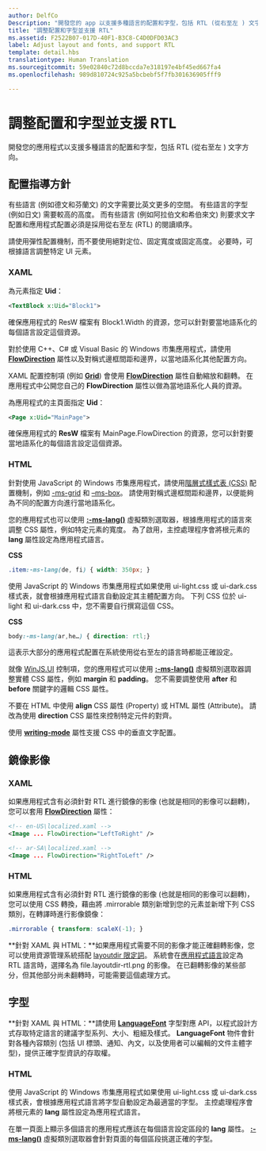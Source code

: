 ```yaml
---
author: DelfCo
Description: "開發您的 app 以支援多種語言的配置和字型，包括 RTL (從右至左 ) 文字方向。"
title: "調整配置和字型並支援 RTL"
ms.assetid: F2522B07-017D-40F1-B3C8-C4D0DFD03AC3
label: Adjust layout and fonts, and support RTL
template: detail.hbs
translationtype: Human Translation
ms.sourcegitcommit: 59e02840c72d8bccda7e318197e4bf45ed667fa4
ms.openlocfilehash: 989d810724c925a5bcbebf5f7fb301636905fff9

---
```


# 調整配置和字型並支援 RTL





開發您的應用程式以支援多種語言的配置和字型，包括 RTL (從右至左 ) 文字方向。

## <span id="Layout_guidelines"></span><span id="layout_guidelines"></span><span id="LAYOUT_GUIDELINES"></span>配置指導方針


有些語言 (例如德文和芬蘭文) 的文字需要比英文更多的空間。 有些語言的字型 (例如日文) 需要較高的高度。 而有些語言 (例如阿拉伯文和希伯來文) 則要求文字配置和應用程式配置必須是採用從右至左 (RTL) 的閱讀順序。

請使用彈性配置機制，而不要使用絕對定位、固定寬度或固定高度。 必要時，可根據語言調整特定 UI 元素。

### <span id="XAML"></span><span id="xaml"></span>XAML

為元素指定 **Uid**：

```XML
<TextBlock x:Uid="Block1">
```

確保應用程式的 ResW 檔案有 Block1.Width 的資源，您可以針對要當地語系化的每個語言設定這個資源。

對於使用 C++、C\# 或 Visual Basic 的 Windows 市集應用程式，請使用 [**FlowDirection**](https://msdn.microsoft.com/library/windows/apps/br208716) 屬性以及對稱式邊框間距和邊界，以當地語系化其他配置方向。

XAML 配置控制項 (例如 [**Grid**](https://msdn.microsoft.com/library/windows/apps/br242704)) 會使用 [**FlowDirection**](https://msdn.microsoft.com/library/windows/apps/br208716) 屬性自動縮放和翻轉。 在應用程式中公開您自己的 **FlowDirection** 屬性以做為當地語系化人員的資源。

為應用程式的主頁面指定 **Uid**：

```XML
<Page x:Uid="MainPage">
```

確保應用程式的 **ResW** 檔案有 MainPage.FlowDirection 的資源，您可以針對要當地語系化的每個語言設定這個資源。

### <span id="HTML"></span><span id="html"></span>HTML

針對使用 JavaScript 的 Windows 市集應用程式，請使用[階層式樣式表 (CSS)](https://msdn.microsoft.com/library/ms531209) 配置機制，例如 [-ms-grid](https://msdn.microsoft.com/en-us/library/windows/apps/hh465453.aspx#g_section) 和 [–ms-box](https://msdn.microsoft.com/en-us/library/windows/apps/hh465453.aspx#f_section)。 請使用對稱式邊框間距和邊界，以便能夠為不同的配置方向進行當地語系化。

您的應用程式也可以使用 [**:-ms-lang()**](https://msdn.microsoft.com/library/cc848867) 虛擬類別選取器，根據應用程式的語言來調整 CSS 屬性，例如特定元素的寬度。 為了啟用，主控處理程序會將根元素的 **lang** 屬性設定為應用程式語言。

**CSS**
```CSS
.item:-ms-lang(de, fi) { width: 350px; }
```

使用 JavaScript 的 Windows 市集應用程式如果使用 ui-light.css 或 ui-dark.css 樣式表，就會根據應用程式語言自動設定其主體配置方向。 下列 CSS 位於 ui-light 和 ui-dark.css 中，您不需要自行撰寫這個 CSS。

**CSS**
```CSS
body:-ms-lang(ar,he…) { direction: rtl;}
```

這表示大部分的應用程式配置在系統使用從右至左的語言時都能正確設定。

就像 [WinJS.UI](https://msdn.microsoft.com/library/windows/apps/br229782) 控制項，您的應用程式可以使用 [**:-ms-lang()**](https://msdn.microsoft.com/library/cc848867) 虛擬類別選取器調整實體 CSS 屬性，例如 **margin** 和 **padding**。 您不需要調整使用 **after** 和 **before** 關鍵字的邏輯 CSS 屬性。

不要在 HTML 中使用 **align** CSS 屬性 (Property) 或 HTML 屬性 (Attribute)。 請改為使用 **direction** CSS 屬性來控制特定元件的對齊。

使用 [**writing-mode**](https://msdn.microsoft.com/library/ms531187) 屬性支援 CSS 中的垂直文字配置。

## <span id="Mirroring_images"></span><span id="mirroring_images"></span><span id="MIRRORING_IMAGES"></span>鏡像影像


### <span id="XAML"></span><span id="xaml"></span>XAML

如果應用程式含有必須針對 RTL 進行鏡像的影像 (也就是相同的影像可以翻轉)，您可以套用 [**FlowDirection**](https://msdn.microsoft.com/library/windows/apps/br208716) 屬性：

```XML
<!-- en-US\localized.xaml -->
<Image ... FlowDirection="LeftToRight" />

<!-- ar-SA\localized.xaml -->
<Image ... FlowDirection="RightToLeft" />
```

### <span id="HTML"></span><span id="html"></span>HTML

如果應用程式含有必須針對 RTL 進行鏡像的影像 (也就是相同的影像可以翻轉)，您可以使用 CSS 轉換，藉由將 .mirrorable 類別新增到您的元素並新增下列 CSS 類別，在轉譯時進行影像鏡像：

```CSS
.mirrorable { transform: scaleX(-1); }
```

**針對 XAML 與 HTML：**如果應用程式需要不同的影像才能正確翻轉影像，您可以使用資源管理系統搭配 [layoutdir 限定詞](https://msdn.microsoft.com/library/windows/apps/xaml/hh965324)。 系統會在[應用程式語言](manage-language-and-region.md)設定為 RTL 語言時，選擇名為 file.layoutdir-rtl.png 的影像。 在已翻轉影像的某些部分，但其他部分尚未翻轉時，可能需要這個處理方式。

## <span id="Fonts"></span><span id="fonts"></span><span id="FONTS"></span>字型


**針對 XAML 與 HTML：**請使用 [**LanguageFont**](https://msdn.microsoft.com/library/windows/apps/br206864) 字型對應 API，以程式設計方式存取特定語言的建議字型系列、大小、粗細及樣式。 **LanguageFont** 物件會針對各種內容類別 (包括 UI 標頭、通知、內文，以及使用者可以編輯的文件主體字型)，提供正確字型資訊的存取權。

### <span id="HTML"></span><span id="html"></span>HTML

使用 JavaScript 的 Windows 市集應用程式如果使用 ui-light.css 或 ui-dark.css 樣式表，會根據應用程式語言將字型自動設定為最適當的字型。 主控處理程序會將根元素的 **lang** 屬性設定為應用程式語言。

在單一頁面上顯示多個語言的應用程式應該在每個語言設定區段的 **lang** 屬性。 [**:-ms-lang()**](https://msdn.microsoft.com/library/cc848867) 虛擬類別選取器會針對頁面的每個區段挑選正確的字型。

 

 






<!--HONumber=Jun16_HO4-->


